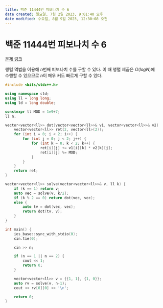 ```yaml
---
title: 백준 11444번 피보나치 수 6
date created: 일요일, 7월 2일 2023, 9:01:40 오후
date modified: 수요일, 8월 9일 2023, 12:30:08 오전
---
```

# 백준 11444번 피보나치 수 6

[문제 링크]([https://www.acmicpc.net/problem/11444](https://www.acmicpc.net/problem/11444))

행렬 멱법을 이용해 $n$번째 피보나치 수를 구할 수 있다. 이 때 행렬 제곱은 $O(logN)$에 수행할 수 있으므로 $n$이 매우 커도 빠르게 구할 수 있다.

```cpp
#include <bits/stdc++.h>

using namespace std;
using ll = long long;
using ld = long double;

constexpr ll MOD = 1e9+7;
ll n;

vector<vector<ll>> dot(vector<vector<ll>>& v1, vector<vector<ll>>& v2) {
    vector<vector<ll>> ret(2, vector<ll>(2));
    for (int i = 0; i < 2; i++) {
        for (int j = 0; j < 2; j++) {
            for (int k = 0; k < 2; k++) {
                ret[i][j] += v1[i][k] * v2[k][j];
                ret[i][j] %= MOD;
            }
        }
    }
    return ret;
}

vector<vector<ll>> solve(vector<vector<ll>>& v, ll k) {
    if (k == 1) return v;
    auto vec = solve(v, k/2);
    if (k % 2 == 0) return dot(vec, vec);
    else {
        auto tv = dot(vec, vec);
        return dot(tv, v);
    }
}

int main() {
    ios_base::sync_with_stdio(0);
    cin.tie(0);

    cin >> n;

    if (n == 1 || n == 2) {
        cout << 1;
        return 0;
    }

    vector<vector<ll>> v = {{1, 1}, {1, 0}};
    auto rv = solve(v, n-1);
    cout << rv[0][0] << '\n';

    return 0;
}
```
